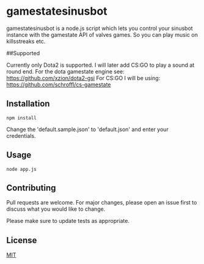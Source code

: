 # gamestatesinusbot

gamestatesinusbot is a node.js script which lets you control your sinusbot instance with the gamestate API of valves games. So you can play music on killsstreaks etc.

##Supported

Currently only Dota2 is supported. I will later add CS:GO to play a sound at round end.
For the dota gamestate engine see: https://github.com/xzion/dota2-gsi
For CS:GO I will be using: https://github.com/schroffl/cs-gamestate


## Installation


```
npm install
```

Change the 'default.sample.json' to 'default.json' and enter your credentials.

## Usage

```
node app.js
```

## Contributing
Pull requests are welcome. For major changes, please open an issue first to discuss what you would like to change.

Please make sure to update tests as appropriate.

## License
[MIT](https://choosealicense.com/licenses/mit/)
